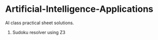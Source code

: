 # Artificial-Intelligence-Applications
AI class practical sheet solutions.

1. Sudoku resolver using Z3
